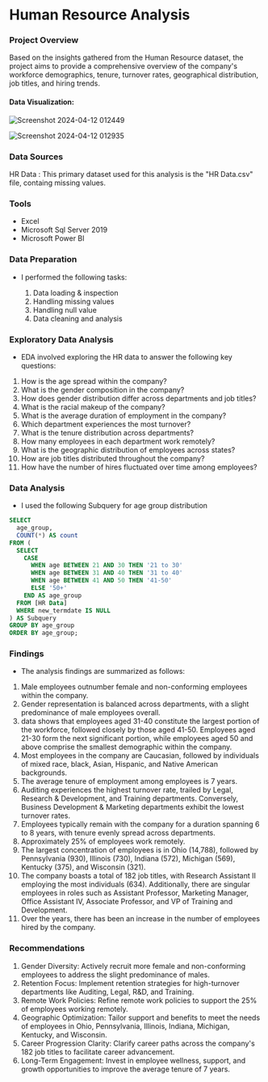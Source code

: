 # Human Resource Analysis


### Project Overview
Based on the insights gathered from the Human Resource dataset, the project aims to provide a comprehensive overview of the company's workforce demographics, tenure, turnover rates, geographical distribution, job titles, and hiring trends. 

#### Data Visualization:

![Screenshot 2024-04-12 012449](https://github.com/Motjiang/Human-Resource_-Data-Analysis/assets/114883452/5e494334-6a76-48b1-a77a-a4630f0b681b)

![Screenshot 2024-04-12 012935](https://github.com/Motjiang/Human-Resource_-Data-Analysis/assets/114883452/e5503ddb-867e-41fe-be2d-102a1ef4d931)
### Data Sources
HR Data : This primary dataset used for this analysis is the "HR Data.csv" file, containg missing values.

### Tools
- Excel
- Microsoft Sql Server 2019
- Microsoft Power BI

### Data Preparation
- I performed the following tasks:
  
  1. Data loading & inspection  
  2. Handling missing values
  3. Handling null value  
  4. Data cleaning and analysis
     


### Exploratory Data Analysis
- EDA involved exploring the HR data to answer the following key questions:
  
1.	How is the age spread within the company?
2.	What is the gender composition in the company?
3.	How does gender distribution differ across departments and job titles?
4.	What is the racial makeup of the company?
5.	What is the average duration of employment in the company?
6.	Which department experiences the most turnover?
7.	What is the tenure distribution across departments?
8.	How many employees in each department work remotely?
9.	What is the geographic distribution of employees across states?
10.	How are job titles distributed throughout the company?
11.	How have the number of hires fluctuated over time among employees?

### Data Analysis
- I used the following Subquery for age group distribution
```sql
SELECT
  age_group,
  COUNT(*) AS count
FROM (
  SELECT
    CASE
      WHEN age BETWEEN 21 AND 30 THEN '21 to 30'
      WHEN age BETWEEN 31 AND 40 THEN '31 to 40'
      WHEN age BETWEEN 41 AND 50 THEN '41-50'
      ELSE '50+'
    END AS age_group
  FROM [HR Data]
  WHERE new_termdate IS NULL
) AS Subquery
GROUP BY age_group
ORDER BY age_group;

```

### Findings
- The analysis findings are summarized as follows:
1. Male employees outnumber female and non-conforming employees within the company.
2. Gender representation is balanced across departments, with a slight predominance of male employees overall.
3. data shows that employees aged 31-40 constitute the largest portion of the workforce, followed closely by those aged 41-50. Employees aged 21-30 form the next significant portion, while employees aged 50 and above comprise the smallest demographic within the company.
4. Most employees in the company are Caucasian, followed by individuals of mixed race, black, Asian, Hispanic, and Native American backgrounds.
5. The average tenure of employment among employees is 7 years.
6. Auditing experiences the highest turnover rate, trailed by Legal, Research & Development, and Training departments. Conversely, Business Development & Marketing departments exhibit the lowest turnover rates.
7. Employees typically remain with the company for a duration spanning 6 to 8 years, with tenure evenly spread across departments.
8. Approximately 25% of employees work remotely.
9. The largest concentration of employees is in Ohio (14,788), followed by Pennsylvania (930), Illinois (730), Indiana (572), Michigan (569), Kentucky (375), and Wisconsin (321).
10. The company boasts a total of 182 job titles, with Research Assistant II employing the most individuals (634). Additionally, there are singular employees in roles such as Assistant Professor, Marketing Manager, Office Assistant IV, Associate Professor, and VP of Training and Development.
11. Over the years, there has been an increase in the number of employees hired by the company.

### Recommendations
1. Gender Diversity: Actively recruit more female and non-conforming employees to address the slight predominance of males.
2. Retention Focus: Implement retention strategies for high-turnover departments like Auditing, Legal, R&D, and Training.
3. Remote Work Policies: Refine remote work policies to support the 25% of employees working remotely.
4. Geographic Optimization: Tailor support and benefits to meet the needs of employees in Ohio, Pennsylvania, Illinois, Indiana, Michigan, Kentucky, and Wisconsin.
5. Career Progression Clarity: Clarify career paths across the company's 182 job titles to facilitate career advancement.
6. Long-Term Engagement: Invest in employee wellness, support, and growth opportunities to improve the average tenure of 7 years.









